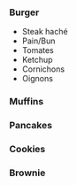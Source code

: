 ### Burger
- Steak haché
- Pain/Bun
- Tomates
- Ketchup
- Cornichons
- Oignons

### Muffins
### Pancakes
### Cookies
### Brownie